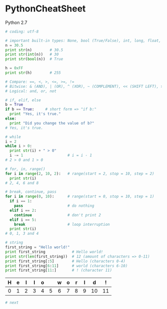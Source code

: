 PythonCheatSheet
================

Python 2.7

```python
# coding: utf-8
```

```python
# important built-in types: None, bool (True/False), int, long, float, str, unicode, list, dict, tuple (and some others)
n = 30.5
print str(n)        # 30.5
print str(int(n))   # 30
print str(bool(n))  # True

h = 0xFF
print str(h)        # 255
```

```python
# Compare: ==, <, >, <=, >=, !=
# Bitwise: & (AND), | (OR), ^ (XOR), ~ (COMPLEMENT), << (SHIFT LEFT), >> (SHIFT RIGHT)
# Logical: and, or, not
```

```python
# if, elif, else
b = True
if b == True:     # short form => "if b:"
  print "Yes, it's true."
else:
  print "Did you change the value of b?"
# Yes, it's true.
```

```python
# while
i = 2
while i > 0:
  print str(i) + " > 0"
  i -= 1                    # i = i - 1
# 2 > 0 and 1 > 0
```

```python
# for, in, range()
for i in range(2, 10, 2):   # range(start = 2, stop = 10, step = 2)
  print str(i)
# 2, 4, 6 and 8
```

```python
# break, continue, pass
for i in range(0, 10):      # range(start = 0, stop = 10, step = 1)
  if i == 1:
    pass                    # do nothing
  elif i == 2:
    continue                # don't print 2
  elif i == 5:
    break                   # loop interruption
  print str(i)
# 0, 1, 3 and 4
```

```python
# string
first_string = "Hello world!"
print first_string            # Hello world!
print str(len(first_string))  # 12 (amount of characters => 0-11)
print first_string[:5]        # Hello (characters 0-4)
print first_string[6:11]      # world (characters 6-10)
print first_string[11:]       # ! (character 11)
```
| H | e | l | l | o |   | w | o | r | l | d | ! |
| :---: | :---: | :---: | :---: | :---: | :---: | :---: | :---: | :---: | :---: | :---: | :---: |
| 0 | 1 | 2 | 3 | 4 | 5 | 6 | 7 | 8 | 9 | 10 | 11 |

```python
# next
```
